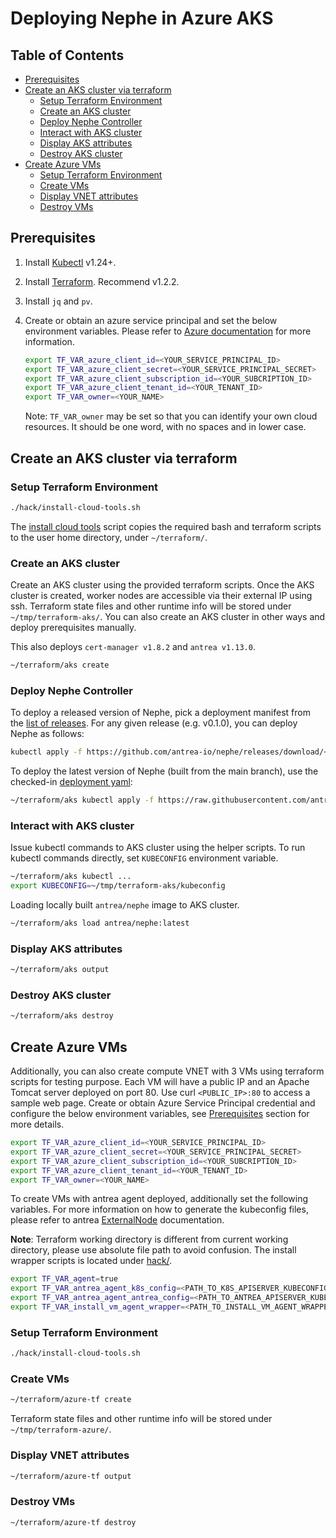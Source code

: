 # Deploying Nephe in Azure AKS

## Table of Contents

<!-- toc -->
- [Prerequisites](#prerequisites)
- [Create an AKS cluster via terraform](#create-an-aks-cluster-via-terraform)
  - [Setup Terraform Environment](#setup-terraform-environment)
  - [Create an AKS cluster](#create-an-aks-cluster)
  - [Deploy Nephe Controller](#deploy-nephe-controller)
  - [Interact with AKS cluster](#interact-with-aks-cluster)
  - [Display AKS attributes](#display-aks-attributes)
  - [Destroy AKS cluster](#destroy-aks-cluster)
- [Create Azure VMs](#create-azure-vms)
  - [Setup Terraform Environment](#setup-terraform-environment-1)
  - [Create VMs](#create-vms)
  - [Display VNET attributes](#display-vnet-attributes)
  - [Destroy VMs](#destroy-vms)
<!-- /toc -->

## Prerequisites

1. Install [Kubectl](https://kubernetes.io/docs/tasks/tools/install-kubectl/) v1.24+.
2. Install [Terraform](https://learn.hashicorp.com/terraform/getting-started/install.html). Recommend v1.2.2.
3. Install `jq` and `pv`.
4. Create or obtain an azure service principal and set the below environment
   variables. Please refer to [Azure documentation](https://docs.microsoft.com/en-us/azure/active-directory/develop/howto-create-service-principal-portal#create-an-azure-active-directory-application)
   for more information.

   ```bash
   export TF_VAR_azure_client_id=<YOUR_SERVICE_PRINCIPAL_ID>
   export TF_VAR_azure_client_secret=<YOUR_SERVICE_PRINCIPAL_SECRET>
   export TF_VAR_azure_client_subscription_id=<YOUR_SUBCRIPTION_ID>
   export TF_VAR_azure_client_tenant_id=<YOUR_TENANT_ID>
   export TF_VAR_owner=<YOUR_NAME>
   ```

   Note: `TF_VAR_owner` may be set so that you can identify your own cloud
   resources. It should be one word, with no spaces and in lower case.

## Create an AKS cluster via terraform

### Setup Terraform Environment

```bash
./hack/install-cloud-tools.sh
```

The [install cloud tools](../hack/install-cloud-tools.sh) script copies the
required bash and terraform scripts to the user home directory, under
`~/terraform/`.

### Create an AKS cluster

Create an AKS cluster using the provided terraform scripts. Once the AKS cluster
is created, worker nodes are accessible via their external IP using ssh.
Terraform state files and other runtime info will be stored under
`~/tmp/terraform-aks/`. You can also create an AKS cluster in other ways and
deploy prerequisites manually.

This also deploys `cert-manager v1.8.2` and `antrea v1.13.0`.

```bash
~/terraform/aks create
```

### Deploy Nephe Controller

To deploy a released version of Nephe, pick a deployment manifest from the
[list of releases](https://github.com/antrea-io/nephe/releases). For any given
release <TAG> (e.g. v0.1.0), you can deploy Nephe as follows:

```bash
kubectl apply -f https://github.com/antrea-io/nephe/releases/download/<TAG>/nephe.yml
```

To deploy the latest version of Nephe (built from the main branch), use the
checked-in [deployment yaml](../config/nephe.yml):

```bash
~/terraform/aks kubectl apply -f https://raw.githubusercontent.com/antrea-io/nephe/main/config/nephe.yml
```

### Interact with AKS cluster

Issue kubectl commands to AKS cluster using the helper scripts. To run kubectl
commands directly, set `KUBECONFIG` environment variable.

```bash
~/terraform/aks kubectl ...
export KUBECONFIG=~/tmp/terraform-aks/kubeconfig
```

Loading locally built `antrea/nephe` image to AKS cluster.

```bash
~/terraform/aks load antrea/nephe:latest
```

### Display AKS attributes

```bash
~/terraform/aks output
```

### Destroy AKS cluster

```bash
~/terraform/aks destroy
```

## Create Azure VMs

Additionally, you can also create compute VNET with 3 VMs using terraform
scripts for testing purpose. Each VM will have a public IP and an Apache Tomcat
server deployed on port 80. Use curl `<PUBLIC_IP>:80` to access a sample web
page. Create or obtain Azure Service Principal credential and configure the
below environment variables, see [Prerequisites](#Prerequisites) section for
more details.

```bash
export TF_VAR_azure_client_id=<YOUR_SERVICE_PRINCIPAL_ID>
export TF_VAR_azure_client_secret=<YOUR_SERVICE_PRINCIPAL_SECRET>
export TF_VAR_azure_client_subscription_id=<YOUR_SUBCRIPTION_ID>
export TF_VAR_azure_client_tenant_id=<YOUR_TENANT_ID>
export TF_VAR_owner=<YOUR_NAME>
```

To create VMs with antrea agent deployed, additionally set the following
variables. For more information on how to generate the kubeconfig files, please
refer to antrea [ExternalNode](https://github.com/antrea-io/antrea/blob/main/docs/external-node.md#install-antrea-agent-on-vm)
documentation.

**Note**: Terraform working directory is different from current working
directory, please use absolute file path to avoid confusion. The install wrapper
scripts is located under [hack/](../hack).

```bash
export TF_VAR_agent=true
export TF_VAR_antrea_agent_k8s_config=<PATH_TO_K8S_APISERVER_KUBECONFIG>
export TF_VAR_antrea_agent_antrea_config=<PATH_TO_ANTREA_APISERVER_KUBECONFIG>
export TF_VAR_install_vm_agent_wrapper=<PATH_TO_INSTALL_VM_AGENT_WRAPPER_SCRIPT>
```

### Setup Terraform Environment

```bash
./hack/install-cloud-tools.sh
```

### Create VMs

```bash
~/terraform/azure-tf create
```

Terraform state files and other runtime info will be stored under
`~/tmp/terraform-azure/`.

### Display VNET attributes

```bash
~/terraform/azure-tf output
```

### Destroy VMs

```bash
~/terraform/azure-tf destroy
```
